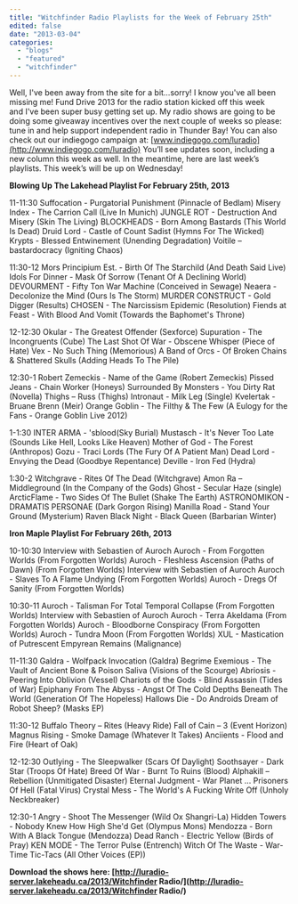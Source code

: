 ```yaml
---
title: "Witchfinder Radio Playlists for the Week of February 25th"
edited: false
date: "2013-03-04"
categories:
  - "blogs"
  - "featured"
  - "witchfinder"
---
```


Well, I've been away from the site for a bit…sorry! I know you've all been missing me! Fund Drive 2013 for the radio station kicked off this week and I've been super busy getting set up. My radio shows are going to be doing some giveaway incentives over the next couple of weeks so please: tune in and help support independent radio in Thunder Bay! You can also check out our indiegogo campaign at: [www.indiegogo.com/luradio](http://www.indiegogo.com/luradio) You’ll see updates soon, including a new column this week as well. In the meantime, here are last week’s playlists. This week’s will be up on Wednesday!

**Blowing Up The Lakehead Playlist For February 25th, 2013**

11-11:30 Suffocation - Purgatorial Punishment (Pinnacle of Bedlam) Misery Index - The Carrion Call (Live In Munich) JUNGLE ROT - Destruction And Misery (Skin The Living) BLOCKHEADS - Born Among Bastards (This World Is Dead) Druid Lord - Castle of Count Sadist (Hymns For The Wicked) Krypts - Blessed Entwinement (Unending Degradation) Voitile – bastardocracy (Igniting Chaos)

11:30-12 Mors Principium Est. - Birth Of The Starchild (And Death Said Live) Idols For Dinner - Mask Of Sorrow (Tenant Of A Declining World) DEVOURMENT - Fifty Ton War Machine (Conceived in Sewage) Neaera - Decolonize the Mind (Ours Is The Storm) MURDER CONSTRUCT - Gold Digger (Results) CHOSEN - The Narcissism Epidemic (Resolution) Fiends at Feast - With Blood And Vomit (Towards the Baphomet's Throne)

12-12:30 Okular - The Greatest Offender (Sexforce) Supuration - The Incongruents (Cube) The Last Shot Of War - Obscene Whisper (Piece of Hate) Vex - No Such Thing (Memorious) A Band of Orcs - Of Broken Chains & Shattered Skulls (Adding Heads To The Pile)

12:30-1 Robert Zemeckis - Name of the Game (Robert Zemeckis) Pissed Jeans - Chain Worker (Honeys) Surrounded By Monsters - You Dirty Rat (Novella) Thighs – Russ (Thighs) Intronaut - Milk Leg (Single) Kvelertak - Bruane Brenn (Meir) Orange Goblin - The Filthy & The Few (A Eulogy for the Fans - Orange Goblin Live 2012)

1-1:30 INTER ARMA - 'sblood(Sky Burial) Mustasch - It's Never Too Late (Sounds Like Hell, Looks Like Heaven) Mother of God - The Forest (Anthropos) Gozu - Traci Lords (The Fury Of A Patient Man) Dead Lord - Envying the Dead (Goodbye Repentance) Deville - Iron Fed (Hydra)

1:30-2 Witchgrave - Rites Of The Dead (Witchgrave) Amon Ra – Middleground (In the Company of the Gods) Ghost - Secular Haze (single) ArcticFlame - Two Sides Of The Bullet (Shake The Earth) ASTRONOMIKON - DRAMATIS PERSONAE (Dark Gorgon Rising) Manilla Road - Stand Your Ground (Mysterium) Raven Black Night - Black Queen (Barbarian Winter)

**Iron Maple Playlist For February 26th, 2013**

10-10:30 Interview with Sebastien of Auroch Auroch - From Forgotten Worlds (From Forgotten Worlds) Auroch - Fleshless Ascension (Paths of Dawn) (From Forgotten Worlds) Interview with Sebastien of Auroch Auroch - Slaves To A Flame Undying (From Forgotten Worlds) Auroch - Dregs Of Sanity (From Forgotten Worlds)

10:30-11 Auroch - Talisman For Total Temporal Collapse (From Forgotten Worlds) Interview with Sebastien of Auroch Auroch - Terra Akeldama (From Forgotten Worlds) Auroch - Bloodborne Conspiracy (From Forgotten Worlds) Auroch - Tundra Moon (From Forgotten Worlds) XUL - Mastication of Putrescent Empyrean Remains (Malignance)

11-11:30 Galdra - Wolfpack Invocation (Galdra) Begrime Exemious - The Vault of Ancient Bone & Poison Saliva (Visions of the Scourge) Abriosis - Peering Into Oblivion (Vessel) Chariots of the Gods - Blind Assassin (Tides of War) Epiphany From The Abyss - Angst Of The Cold Depths Beneath The World (Generation Of The Hopeless) Hallows Die - Do Androids Dream of Robot Sheep? (Masks EP)

11:30-12 Buffalo Theory – Rites (Heavy Ride) Fall of Cain – 3 (Event Horizon) Magnus Rising - Smoke Damage (Whatever It Takes) Anciients - Flood and Fire (Heart of Oak)

12-12:30 Outlying - The Sleepwalker (Scars Of Daylight) Soothsayer - Dark Star (Troops Of Hate) Breed Of War - Burnt To Ruins (Blood) Alphakill – Rebellion (Unmitigated Disaster) Eternal Judgment - War Planet ... Prisoners Of Hell (Fatal Virus) Crystal Mess - The World's A Fucking Write Off (Unholy Neckbreaker)

12:30-1 Angry - Shoot The Messenger (Wild Ox Shangri-La) Hidden Towers - Nobody Knew How High She'd Get (Olympus Mons) Mendozza - Born With A Black Tongue (Mendozza) Dead Ranch - Electric Yellow (Birds of Pray) KEN MODE - The Terror Pulse (Entrench) Witch Of The Waste - War-Time Tic-Tacs (All Other Voices (EP))

**Download the shows here: [http://luradio-server.lakeheadu.ca/2013/Witchfinder Radio/](http://luradio-server.lakeheadu.ca/2013/Witchfinder Radio/)**
